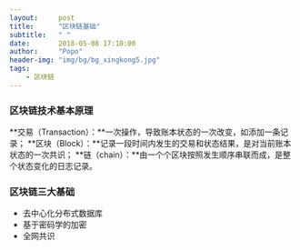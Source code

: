 ```yaml
---
layout:     post
title:      "区块链基础"
subtitle:   " "
date:       2018-05-08 17:10:00
author:     "Popo"
header-img: "img/bg/bg_xingkong5.jpg"
tags:
    - 区块链
---
```



### 区块链技术基本原理
**交易（Transaction）：**一次操作，导致账本状态的一次改变，如添加一条记录；
**区块（Block）：**记录一段时间内发生的交易和状态结果，是对当前账本状态的一次共识；
**链（chain）：**由一个个区块按照发生顺序串联而成，是整个状态变化的日志记录。

### 区块链三大基础
* 去中心化分布式数据库
* 基于密码学的加密
* 全网共识

###